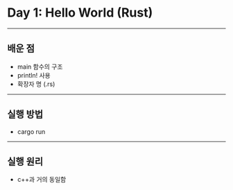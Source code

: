 # Day 1: Hello World (Rust)

---

## 배운 점
- main 함수의 구조
- println! 사용
- 확장자 명 (.rs)

---

## 실행 방법
- cargo run

---

## 실행 원리
- c++과 거의 동일함
